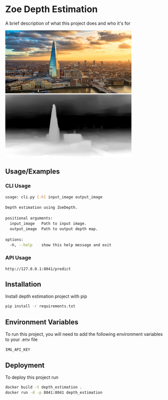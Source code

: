 
# Zoe Depth Estimation

A brief description of what this project does and who it's for



<img src="https://github.com/erentorlak/Depth_Estimation/blob/main/example/input_image.jpg" width="400" height="200">
<img src="https://github.com/erentorlak/Depth_Estimation/blob/main/example/output_image.png" width="400" height="200">




## Usage/Examples

### CLI Usage
```bash
usage: cli.py [-h] input_image output_image

Depth estimation using ZoeDepth.

positional arguments:
  input_image   Path to input image.
  output_image  Path to output depth map.

options:
  -h, --help    show this help message and exit
```
### API Usage

```
http://127.0.0.1:8041/predict
```

## Installation

Install depth estimation project with pip

```bash
pip install -r requirements.txt
```
    
## Environment Variables

To run this project, you will need to add the following environment variables to your .env file

`IMG_API_KEY`

## Deployment

To deploy this project run

```bash
docker build -t depth_estimation .
docker run -d -p 8041:8041 depth_estimation
```


